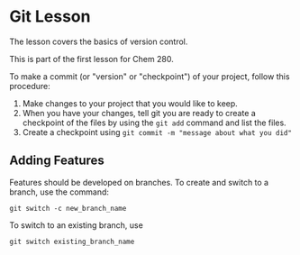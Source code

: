 # Git Lesson

The lesson covers the basics of version control. 

This is part of the first lesson for Chem 280. 

To make a commit (or "version" or "checkpoint") of your project, follow this procedure: 

1. Make changes to your project that you would like to keep. 
2. When you have your changes, tell git you are ready to create a checkpoint of the files by using the `git add` command and list the files. 
3. Create a checkpoint using `git commit -m "message about what you did"`

## Adding Features
Features should be developed on branches. To create and switch to a branch, use the command: 

```
git switch -c new_branch_name
```

To switch to an existing branch, use

```
git switch existing_branch_name
```
